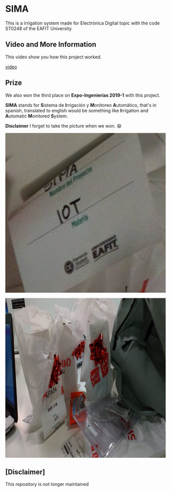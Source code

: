 # SIMA

This is a irrigation system made for Electrónica Digital topic with the code ST0248 of the EAFIT University

## Video and More Information

This video show you how this project worked.

[video](https://youtube.com)

## Prize

We also won the third place on **Expo-Ingenierías 2019-1**  with this project.

**SIMA** stands for **S**istema de **I**rrigación y **M**onitoreo **A**utomático, that's in spanish, translated to english would be something like **I**rrigation and **A**utomatic **M**onitored **S**ystem.

**Disclaimer** I forget to take the picture when we won. 😄

<p align="center">
    <img src=".github/prize0.jpeg" alt="Expo Ingenierias" height="500">
</p>

<p align="center">
    <img src=".github/prize.jpeg" alt="Expo Ingenierias premios" height="500">
</p>

## [Disclaimer]

This repository is not longer maintained